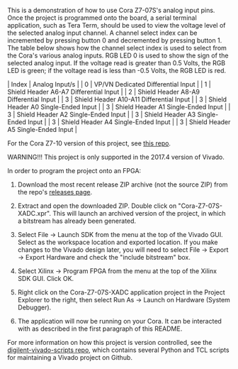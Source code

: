 This is a demonstration of how to use Cora Z7-07S's analog input pins. Once the project is programmed onto the board, a serial terminal application, such as Tera Term, should be used to view the voltage level of the selected analog input channel. A channel select index can be incremented by pressing button 0 and decremented by pressing button 1. The table below shows how the channel select index is used to select from the Cora's various analog inputs. RGB LED 0 is used to show the sign of the selected analog input. If the voltage read is greater than 0.5 Volts, the RGB LED is green; if the voltage read is less than -0.5 Volts, the RGB LED is red.

| Index | Analog Input/s |
| 0 | VP/VN Dedicated Differential Input |
| 1 | Shield Header A6-A7 Differential Input |
| 2 | Shield Header A8-A9 Differential Input |
| 3 | Shield Header A10-A11 Differential Input |
| 3 | Shield Header A0 Single-Ended Input |
| 3 | Shield Header A1 Single-Ended Input |
| 3 | Shield Header A2 Single-Ended Input |
| 3 | Shield Header A3 Single-Ended Input |
| 3 | Shield Header A4 Single-Ended Input |
| 3 | Shield Header A5 Single-Ended Input |

For the Cora Z7-10 version of this project, see [this repo](https://github.com/Digilent/Cora-Z7-10-XADC).

WARNING!!! This project is only supported in the 2017.4 version of Vivado.

In order to program the project onto an FPGA:

1. 	Download the most recent release ZIP archive (not the source ZIP) from the repo's [releases page](https://github.com/Digilent/Cora-Z7-07S-XADC/releases).

2. 	Extract and open the downloaded ZIP. Double click on "Cora-Z7-07S-XADC.xpr". This will launch an archived version of the project, in which a bitstream has already been generated.

3.  Select File -> Launch SDK from the menu at the top of the Vivado GUI. Select <Local to Project> as the workspace location and exported location. If you make changes to the Vivado design later, you will need to select File -> Export -> Export Hardware and check the "include bitstream" box.

4. 	Select Xilinx -> Program FPGA from the menu at the top of the Xilinx SDK GUI. Click OK.

5.  Right click on the Cora-Z7-07S-XADC application project in the Project Explorer to the right, then select Run As -> Launch on Hardware (System Debugger).

6. The application will now be running on your Cora. It can be interacted with as described in the first paragraph of this README.

For more information on how this project is version controlled, see the [digilent-vivado-scripts repo](https://github.com/artvvb/digilent-vivado-scripts), which contains several Python and TCL scripts for maintaining a Vivado project on Github.
